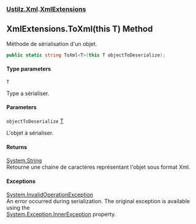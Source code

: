 ### [Ustilz.Xml](Ustilz.Xml.md 'Ustilz.Xml').[XmlExtensions](Ustilz.Xml.XmlExtensions.md 'Ustilz.Xml.XmlExtensions')

## XmlExtensions.ToXml<T>(this T) Method

Méthode de sérialisation d'un objet.

```csharp
public static string ToXml<T>(this T objectToDeserialize);
```
#### Type parameters

<a name='Ustilz.Xml.XmlExtensions.ToXml_T_(thisT).T'></a>

`T`

Type a sérialiser.
#### Parameters

<a name='Ustilz.Xml.XmlExtensions.ToXml_T_(thisT).objectToDeserialize'></a>

`objectToDeserialize` [T](Ustilz.Xml.XmlExtensions.ToXml_T_(thisT).md#Ustilz.Xml.XmlExtensions.ToXml_T_(thisT).T 'Ustilz.Xml.XmlExtensions.ToXml<T>(this T).T')

L'objet à sérialiser.

#### Returns
[System.String](https://docs.microsoft.com/en-us/dotnet/api/System.String 'System.String')  
Retourne une chaine de caractères représentant l'objet sous format Xml.

#### Exceptions

[System.InvalidOperationException](https://docs.microsoft.com/en-us/dotnet/api/System.InvalidOperationException 'System.InvalidOperationException')  
An error occurred during serialization. The original exception is available using the  
[System.Exception.InnerException](https://docs.microsoft.com/en-us/dotnet/api/System.Exception.InnerException 'System.Exception.InnerException') property.